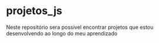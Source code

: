 # projetos_js
Neste repositório sera possivel encontrar projetos que estou desenvolvendo ao longo do meu aprendizado
